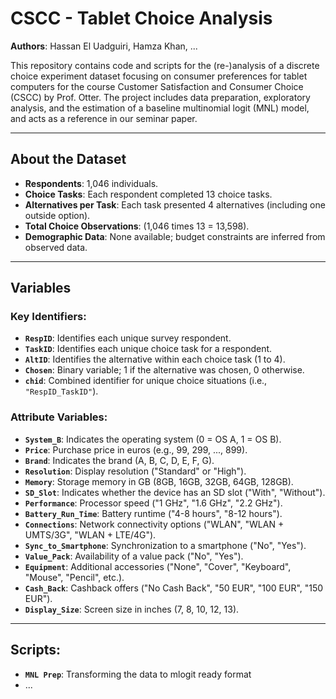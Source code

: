 # CSCC - Tablet Choice Analysis  
**Authors**: Hassan El Uadguiri, Hamza Khan, ...

This repository contains code and scripts for the (re-)analysis of a discrete choice experiment dataset focusing on consumer preferences for tablet computers for the course Customer Satisfaction and Consumer Choice (CSCC) by Prof. Otter. The project includes data preparation, exploratory analysis, and the estimation of a baseline multinomial logit (MNL) model, and acts as a reference in our seminar paper.

---

## About the Dataset  

- **Respondents**: 1,046 individuals.  
- **Choice Tasks**: Each respondent completed 13 choice tasks.  
- **Alternatives per Task**: Each task presented 4 alternatives (including one outside option).  
- **Total Choice Observations**: (1,046 times 13 = 13,598).  
- **Demographic Data**: None available; budget constraints are inferred from observed data.

---

## Variables  

### Key Identifiers:  
- **`RespID`**: Identifies each unique survey respondent.  
- **`TaskID`**: Identifies each unique choice task for a respondent.  
- **`AltID`**: Identifies the alternative within each choice task (1 to 4).  
- **`Chosen`**: Binary variable; 1 if the alternative was chosen, 0 otherwise.  
- **`chid`**: Combined identifier for unique choice situations (i.e., `"RespID_TaskID"`).  

### Attribute Variables:  
- **`System_B`**: Indicates the operating system (0 = OS A, 1 = OS B).  
- **`Price`**: Purchase price in euros (e.g., 99, 299, ..., 899).  
- **`Brand`**: Indicates the brand (A, B, C, D, E, F, G).  
- **`Resolution`**: Display resolution ("Standard" or "High").  
- **`Memory`**: Storage memory in GB (8GB, 16GB, 32GB, 64GB, 128GB).  
- **`SD_Slot`**: Indicates whether the device has an SD slot ("With", "Without").  
- **`Performance`**: Processor speed ("1 GHz", "1.6 GHz", "2.2 GHz").  
- **`Battery_Run_Time`**: Battery runtime ("4-8 hours", "8-12 hours").  
- **`Connections`**: Network connectivity options ("WLAN", "WLAN + UMTS/3G", "WLAN + LTE/4G").  
- **`Sync_to_Smartphone`**: Synchronization to a smartphone ("No", "Yes").  
- **`Value_Pack`**: Availability of a value pack ("No", "Yes").  
- **`Equipment`**: Additional accessories ("None", "Cover", "Keyboard", "Mouse", "Pencil", etc.).  
- **`Cash_Back`**: Cashback offers ("No Cash Back", "50 EUR", "100 EUR", "150 EUR").  
- **`Display_Size`**: Screen size in inches (7, 8, 10, 12, 13).  

---

## Scripts:
- **`MNL Prep`**: Transforming the data to mlogit ready format
- ... 



